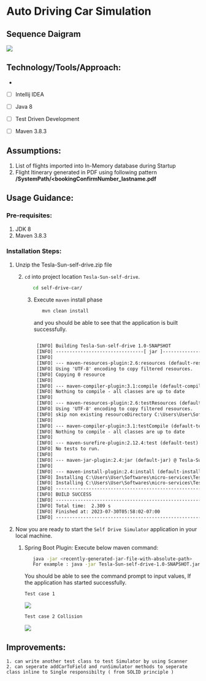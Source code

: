 # Auto Driving Car Simulation


## Sequence Daigram

<img src="C:\Users\User\Softwares\micro-services\Tesla-Sun-self-drive\src\main\resources\AutoDriveSequence_Diagram.PNG"/>



## Technology/Tools/Approach:
- 
- [ ] Intellij IDEA
- [ ] Java 8
- [ ] Test Driven Development
- [ ] Maven 3.8.3


## Assumptions:
1. List of flights imported into In-Memory database during Startup
2. Flight Itinerary generated in PDF using following pattern **/SystemPath/<bookingConfirmNumber_lastname.pdf**

## Usage Guidance:
### Pre-requisites:
1. JDK 8
2. Maven 3.8.3

### Installation Steps:
1. Unzip the Tesla-Sun-self-drive.zip file

   2. ```cd``` into project location ```Tesla-Sun-self-drive```.
      ```bash
         cd self-drive-car/
      ```
      3. Execute ```maven``` install phase
         ```bash
            mvn clean install
         ```
         and you should be able to see that the application is built successfully.
         ```txt
		
          [INFO] Building Tesla-Sun-self-drive 1.0-SNAPSHOT
          [INFO] --------------------------------[ jar ]---------------------------------
          [INFO]
          [INFO] --- maven-resources-plugin:2.6:resources (default-resources) @ Tesla-Sun-self-drive ---
          [INFO] Using 'UTF-8' encoding to copy filtered resources.
          [INFO] Copying 0 resource
          [INFO]
          [INFO] --- maven-compiler-plugin:3.1:compile (default-compile) @ Tesla-Sun-self-drive ---
          [INFO] Nothing to compile - all classes are up to date
          [INFO]
          [INFO] --- maven-resources-plugin:2.6:testResources (default-testResources) @ Tesla-Sun-self-drive ---
          [INFO] Using 'UTF-8' encoding to copy filtered resources.
          [INFO] skip non existing resourceDirectory C:\Users\User\Softwares\micro-services\Tesla-Sun-self-drive\src\test\resources
          [INFO]
          [INFO] --- maven-compiler-plugin:3.1:testCompile (default-testCompile) @ Tesla-Sun-self-drive ---
          [INFO] Nothing to compile - all classes are up to date
          [INFO]
          [INFO] --- maven-surefire-plugin:2.12.4:test (default-test) @ Tesla-Sun-self-drive ---
          [INFO] No tests to run.
          [INFO]
          [INFO] --- maven-jar-plugin:2.4:jar (default-jar) @ Tesla-Sun-self-drive ---
          [INFO]
          [INFO] --- maven-install-plugin:2.4:install (default-install) @ Tesla-Sun-self-drive ---
          [INFO] Installing C:\Users\User\Softwares\micro-services\Tesla-Sun-self-drive\target\Tesla-Sun-self-drive-1.0-SNAPSHOT.jar to C:\Users\User\.m2\repository\org\example\Tesla-Sun-self-drive\1.0-SNAPSHOT\Tesla-Sun-self-drive-1.0-SNAPSHOT.jar
          [INFO] Installing C:\Users\User\Softwares\micro-services\Tesla-Sun-self-drive\pom.xml to C:\Users\User\.m2\repository\org\example\Tesla-Sun-self-drive\1.0-SNAPSHOT\Tesla-Sun-self-drive-1.0-SNAPSHOT.pom
          [INFO] ------------------------------------------------------------------------
          [INFO] BUILD SUCCESS
          [INFO] ------------------------------------------------------------------------
          [INFO] Total time:  2.309 s
          [INFO] Finished at: 2023-07-30T05:58:02-07:00
          [INFO] ------------------------------------------------------------------------

         ```
4. Now you are ready to start the ```Self Drive Simulator``` application in your local machine.
   
    1. Spring Boot Plugin: Execute below maven command:
       ```bash
          java -jar <recently-generated-jar-file-with-absolute-path>
          For example : java -jar Tesla-Sun-self-drive-1.0-SNAPSHOT.jar
       ```
       You should be able to see the command prompt to input values, If the application has started successfully.
       ```txt
       Test case 1
       ```
          ![](C:\Users\User\Softwares\micro-services\Tesla-Sun-self-drive\src\main\resources\Test1-Screenshot.PNG)

       ```txt
       Test case 2 Collision
       ```
       ![](C:\Users\User\Softwares\micro-services\Tesla-Sun-self-drive\src\main\resources\Test2-screenshot.PNG)

    

## Improvements:

	1. can write another test class to test Simulator by using Scanner  
	2. can seperate addCarToField and runSimulator methods to seperate class inline to Single responsibilty ( from SOLID principle )